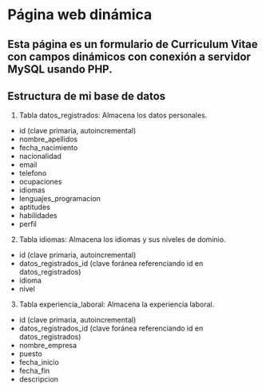 # Página web dinámica
Esta página es un formulario de Curriculum Vitae con campos dinámicos con conexión a servidor MySQL usando PHP.
---
## Estructura de mi base de datos
1. Tabla datos_registrados: Almacena los datos personales.
  - id (clave primaria, autoincremental)
  - nombre_apellidos
  - fecha_nacimiento
  - nacionalidad
  - email
  - telefono
  - ocupaciones
  - idiomas
  - lenguajes_programacion
  - aptitudes
  - habilidades
  - perfil
2. Tabla idiomas: Almacena los idiomas y sus niveles de dominio.
  - id (clave primaria, autoincremental)
  - datos_registrados_id (clave foránea referenciando id en datos_registrados)
  - idioma
  - nivel
3. Tabla experiencia_laboral: Almacena la experiencia laboral.
  - id (clave primaria, autoincremental)
  - datos_registrados_id (clave foránea referenciando id en datos_registrados)
  - nombre_empresa
  - puesto
  - fecha_inicio
  - fecha_fin
  - descripcion
